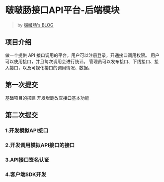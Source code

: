# 啵啵肠接口API平台-后端模块

> by [啵啵肠's BLOG](https://www.bobochang.work)

## 项目介绍

做一个提供 API 接口调用的平台，用户可以注册登录，开通接口调用权限。 用户可以使用接口，并且每次调用会进行统计。 管理员可以发布接口、下线接口、接入接口，以及可视化接口的调用情况、数据。

## 第一次提交

基础项目的搭建 开发增删改查接口基本功能

## 第二次提交

### 1.开发模拟API接口
### 2.开发调用模拟API接口的接口
### 3.API接口签名认证
### 4.客户端SDK开发